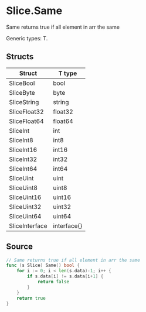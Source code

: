 # Slice.Same

Same returns true if all element in arr the same

Generic types: T.

## Structs

| Struct | T type |
| ------ | ------ |
| SliceBool | bool |
| SliceByte | byte |
| SliceString | string |
| SliceFloat32 | float32 |
| SliceFloat64 | float64 |
| SliceInt | int |
| SliceInt8 | int8 |
| SliceInt16 | int16 |
| SliceInt32 | int32 |
| SliceInt64 | int64 |
| SliceUint | uint |
| SliceUint8 | uint8 |
| SliceUint16 | uint16 |
| SliceUint32 | uint32 |
| SliceUint64 | uint64 |
| SliceInterface | interface{} |

## Source

```go
// Same returns true if all element in arr the same
func (s Slice) Same() bool {
	for i := 0; i < len(s.data)-1; i++ {
		if s.data[i] != s.data[i+1] {
			return false
		}
	}
	return true
}
```


